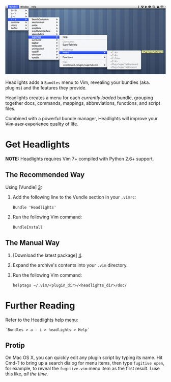 ![Headlights in Action][2]

Headlights adds a `Bundles` menu to Vim, revealing your bundles (aka. plugins)
and the features they provide.

Headlights creates a menu for each _currently loaded_ bundle, grouping
together docs, commands, mappings, abbreviations, functions, and script files.

Combined with a powerful bundle manager, Headlights will improve your ~~Vim
user experience~~ quality of life.

Get Headlights
==============

__NOTE:__ Headlights requires Vim 7+ compiled with Python 2.6+ support.

The Recommended Way
-------------------

Using [Vundle] [3]:

1. Add the following line to the Vundle section in your `.vimrc`:

    `Bundle 'Headlights'`

2. Run the following Vim command:

    `BundleInstall`

The Manual Way
--------------

1. [Download the latest package] [4].

2. Expand the archive's contents into your `.vim` directory.

3. Run the following Vim command:

    `helptags ~/.vim/<plugin_dir>/<headlights_dir>/doc/`

Further Reading
===============

Refer to the Headlights help menu:

    `Bundles > a - i > headlights > Help`

Protip
------

On Mac OS X, you can quickly edit any plugin script by typing its name. Hit
Cmd-? to bring up a search dialog for menu items, then type `fugitive open`,
for example, to reveal the `fugitive.vim` menu item as the first result. I use
this like, _all the time_.

[1]: http://www.vim.org/

[2]: https://github.com/mbadran/headlights/raw/master/headlights_ss.png

[3]: https://github.com/gmarik/vundle

[4]: https://github.com/mbadran/headlights/archives/master
